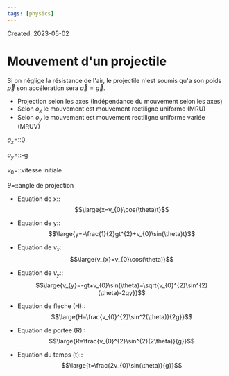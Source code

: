 ```yaml
---
tags: [physics] 
---
```

Created: 2023-05-02

# Mouvement d'un projectile
Si on néglige la résistance de l'air, le projectile n'est soumis qu'a son poids $\vec{p}$ son accélération sera $\vec{a}=\vec{g}$.

- Projection selon les axes (Indépendance du mouvement selon les axes)
- Selon $o_{x}$ le mouvement est mouvement rectiligne uniforme (MRU)
- Selon $o_{y}$ le mouvement est mouvement rectiligne uniforme variée (MRUV)

$a_{x}$=::0
<!--SR:!2023-05-06,3,250-->
$a_{y}$=::-g
<!--SR:!2023-05-06,3,250-->
$v_{0}$=::vitesse initiale
<!--SR:!2023-05-06,3,250-->
$\theta$=::angle de projection
<!--SR:!2023-05-06,3,250-->

- Equation de x::$$\large{x=v_{0}\cos(\theta)t}$$
<!--SR:!2023-05-06,3,250-->
- Equation de y::$$\large{y=-\frac{1}{2}gt^{2}+v_{0}\sin(\theta)t}$$
<!--SR:!2023-05-06,3,250-->
- Equation de $v_{x}$:: $$\large{v_{x}=v_{0}\cos(\theta)}$$
<!--SR:!2023-05-06,3,250-->
- Equation de $v_{y}$:: $$\large{v_{y}=-gt+v_{0}\sin(\theta)=\sqrt{v_{0}^{2}\sin^{2}(\theta)-2gy}}$$
<!--SR:!2023-05-06,3,250-->
- Equation de fleche (H):: $$\large{H=\frac{v_{0}^{2}\sin^2(\theta)}{2g}}$$
<!--SR:!2023-05-06,3,250-->
- Equation de portée (R):: $$\large{R=\frac{v_{0}^{2}\sin^{2}(2\theta)}{g}}$$
<!--SR:!2023-05-04,1,230-->
- Equation du temps (t):: $$\large{t=\frac{2v_{0}\sin(\theta)}{g}}$$